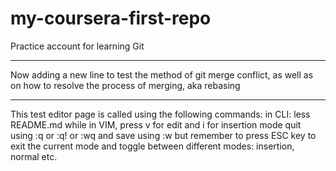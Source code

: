# my-coursera-first-repo
Practice account for learning Git
******
Now adding a new line to test the method of git merge conflict, as well as on how to resolve the process of merging, aka rebasing
******
This test editor page is called using the following commands:
in CLI:
less README.md
while in VIM, press v for edit and i for insertion mode
quit using :q or :q! or :wq and save using :w
but remember to press ESC key to exit the current mode and toggle between different modes: insertion, normal etc.

